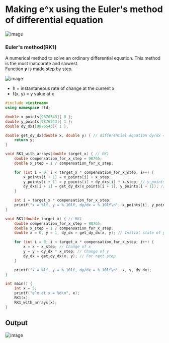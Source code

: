 # Making e^x using the Euler's method of differential equation
![image](https://user-images.githubusercontent.com/67142421/149747518-9a60f957-4e0c-4538-bfa8-e99a5b91dbba.png)

### Euler's method(RK1)
A numerical method to solve an ordinary differential equation. This method is the most inaccurate and slowest.<br>
Function ***y*** is made step by step.

![image](https://github.com/vacu9708/Algorithm/assets/67142421/471a42d9-c4df-45f5-9451-074ec6716e4d)
* h = instantaneous rate of change at the current x
* f(x, y) = y value at x 

~~~c++
#include <iostream>
using namespace std;

double x_points[9876543]{ 0 };
double y_points[9876543]{ 1 };
double dy_dxs[9876543]{ 1 };

double get_dy_dx(double x, double y) { // differential equation dy/dx = y
    return y;
}

void RK1_with_arrays(double target_x) { // RK1
    double compensation_for_x_step = 98765;
    double x_step = 1 / compensation_for_x_step;

    for (int i = 0; i < target_x * compensation_for_x_step; i++) {
        x_points[i + 1] = x_points[i] + x_step;
        y_points[i + 1] = y_points[i] + dy_dxs[i] * x_step; // y_points[i+1] is equal to y_points[i] + change in y
        dy_dxs[i + 1] = get_dy_dx(x_points[i + 1], y_points[i + 1]); // The solution of this differential equation(dy/dx = y) is y=e^x. (using separation of variables method)
    }

    int i = target_x * compensation_for_x_step;
    printf("x = %lf, y = %.10lf, dy/dx = %.10lf\n", x_points[i], y_points[i], dy_dxs[i]);
}

void RK1(double target_x) { // RK1
    double compensation_for_x_step = 98765;
    double x_step = 1 / compensation_for_x_step;
    double x = 0, y = 1, dy_dx = get_dy_dx(x, y); // Initial state of y=e^x

    for (int i = 0; i < target_x * compensation_for_x_step; i++) {
        x = x + x_step; // Change of x
        y = y + dy_dx * x_step; // Change of y
        dy_dx = get_dy_dx(x, y); // For next step
    }

    printf("x = %lf, y = %.10lf, dy/dx = %.10lf\n", x, y, dy_dx);
}

int main() {
    int x = 5;
    printf("e^x at x = %d\n", x);
    RK1(x);
    RK1_with_arrays(x);
}
~~~
## Output
![image](https://user-images.githubusercontent.com/67142421/150207611-e7d93bfb-fde7-4ba7-b296-0ef40250864e.png)
